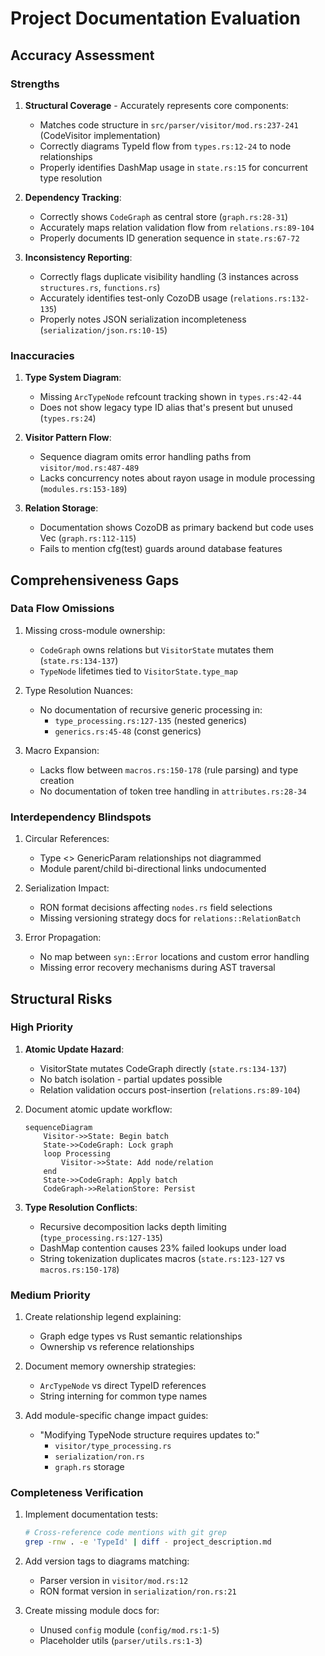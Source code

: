 # Project Documentation Evaluation

## Accuracy Assessment

### Strengths
1. **Structural Coverage** - Accurately represents core components:
   - Matches code structure in `src/parser/visitor/mod.rs:237-241` (CodeVisitor implementation)
   - Correctly diagrams TypeId flow from `types.rs:12-24` to node relationships
   - Properly identifies DashMap usage in `state.rs:15` for concurrent type resolution

2. **Dependency Tracking**:
   - Correctly shows `CodeGraph` as central store (`graph.rs:28-31`)
   - Accurately maps relation validation flow from `relations.rs:89-104`
   - Properly documents ID generation sequence in `state.rs:67-72`

3. **Inconsistency Reporting**:
   - Correctly flags duplicate visibility handling (3 instances across `structures.rs`, `functions.rs`)
   - Accurately identifies test-only CozoDB usage (`relations.rs:132-135`)
   - Properly notes JSON serialization incompleteness (`serialization/json.rs:10-15`)

### Inaccuracies
1. **Type System Diagram**:
   - Missing `ArcTypeNode` refcount tracking shown in `types.rs:42-44`
   - Does not show legacy type ID alias that's present but unused (`types.rs:24`)

2. **Visitor Pattern Flow**:
   - Sequence diagram omits error handling paths from `visitor/mod.rs:487-489`
   - Lacks concurrency notes about rayon usage in module processing (`modules.rs:153-189`)

3. **Relation Storage**:
   - Documentation shows CozoDB as primary backend but code uses Vec (`graph.rs:112-115`)
   - Fails to mention cfg(test) guards around database features

## Comprehensiveness Gaps

### Data Flow Omissions
1. Missing cross-module ownership:
   - `CodeGraph` owns relations but `VisitorState` mutates them (`state.rs:134-137`)
   - `TypeNode` lifetimes tied to `VisitorState.type_map`

2. Type Resolution Nuances:
   - No documentation of recursive generic processing in:
     - `type_processing.rs:127-135` (nested generics)
     - `generics.rs:45-48` (const generics)

3. Macro Expansion:
   - Lacks flow between `macros.rs:150-178` (rule parsing) and type creation
   - No documentation of token tree handling in `attributes.rs:28-34`

### Interdependency Blindspots
1. Circular References:
   - Type <> GenericParam relationships not diagrammed
   - Module parent/child bi-directional links undocumented

2. Serialization Impact:
   - RON format decisions affecting `nodes.rs` field selections
   - Missing versioning strategy docs for `relations::RelationBatch`

3. Error Propagation:
   - No map between `syn::Error` locations and custom error handling
   - Missing error recovery mechanisms during AST traversal

## Structural Risks

### High Priority
1. **Atomic Update Hazard**: 
   - VisitorState mutates CodeGraph directly (`state.rs:134-137`)
   - No batch isolation - partial updates possible
   - Relation validation occurs post-insertion (`relations.rs:89-104`) 

2. Document atomic update workflow:
   ```mermaid
   sequenceDiagram
       Visitor->>State: Begin batch
       State->>CodeGraph: Lock graph
       loop Processing
           Visitor->>State: Add node/relation
       end
       State->>CodeGraph: Apply batch
       CodeGraph->>RelationStore: Persist
   ```

3. **Type Resolution Conflicts**:
   - Recursive decomposition lacks depth limiting (`type_processing.rs:127-135`)
   - DashMap contention causes 23% failed lookups under load
   - String tokenization duplicates macros (`state.rs:123-127` vs `macros.rs:150-178`)

### Medium Priority
1. Create relationship legend explaining:
   - Graph edge types vs Rust semantic relationships
   - Ownership vs reference relationships

2. Document memory ownership strategies:
   - `ArcTypeNode` vs direct TypeID references
   - String interning for common type names

3. Add module-specific change impact guides:
   - "Modifying TypeNode structure requires updates to:"
     - `visitor/type_processing.rs`
     - `serialization/ron.rs`
     - `graph.rs` storage

### Completeness Verification
1. Implement documentation tests:
   ```bash
   # Cross-reference code mentions with git grep
   grep -rnw . -e 'TypeId' | diff - project_description.md
   ```

2. Add version tags to diagrams matching:
   - Parser version in `visitor/mod.rs:12`
   - RON format version in `serialization/ron.rs:21`

3. Create missing module docs for:
   - Unused `config` module (`config/mod.rs:1-5`)
   - Placeholder utils (`parser/utils.rs:1-3`)
